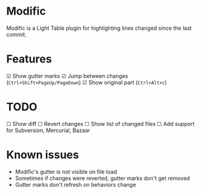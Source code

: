 # Modific

Modific is a Light Table plugin for highlighting lines changed since the last commit.

# Features

☑ Show gutter marks
☑ Jump between changes (`Ctrl+Shift+PageUp/PageDown`)
☑ Show original part (`Ctrl+Alt+c`)

# TODO

☐ Show diff
☐ Revert changes
☐ Show list of changed files
☐ Add support for Subversion, Mercurial, Bazaar

# Known issues

- Modific's gutter is not visible on file load
- Sometimes if changes were reverted, gutter marks don't get removed
- Gutter marks don't refresh on behaviors change
